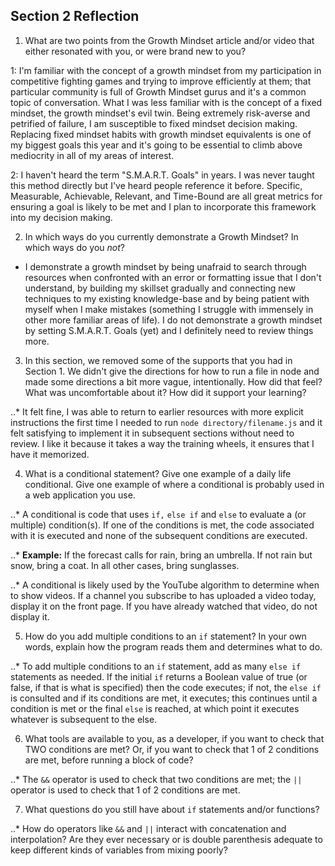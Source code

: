 ## Section 2 Reflection

1. What are two points from the Growth Mindset article and/or video that either resonated with you, or were brand new to you?

  1: I'm familiar with the concept of a growth mindset from my participation in competitive fighting games and trying to improve efficiently at them; that particular community is full of Growth Mindset gurus and it's a common topic of conversation. What I was less familiar with is the concept of a fixed mindset, the growth mindset's evil twin. Being extremely risk-averse and petrified of failure, I am susceptible to fixed mindset decision making. Replacing fixed mindset habits with growth mindset equivalents is one of my biggest goals this year and it's going to be essential to climb above mediocrity in all of my areas of interest.  

  2: I haven't heard the term "S.M.A.R.T. Goals" in years. I was never taught this method directly but I've heard people reference it before. Specific, Measurable, Achievable, Relevant, and Time-Bound are all great metrics for ensuring a goal is likely to be met and I plan to incorporate this framework into my decision making.

2. In which ways do you currently demonstrate a Growth Mindset? In which ways do you _not_?

  * I demonstrate a growth mindset by being unafraid to search through resources when confronted with an error or formatting issue that I don't understand, by building my skillset gradually and connecting new techniques to my existing knowledge-base and by being patient with myself when I make mistakes (something I struggle with immensely in other more familiar areas of life). I do not demonstrate a growth mindset by setting S.M.A.R.T. Goals (yet) and I definitely need to review things more.

3. In this section, we removed some of the supports that you had in Section 1. We didn't give the directions for how to run a file in node and made some directions a bit more vague, intentionally. How did that feel? What was uncomfortable about it? How did it support your learning?

..* It felt fine, I was able to return to earlier resources with more explicit instructions the first time I needed to run `node directory/filename.js` and it felt satisfying to implement it in subsequent sections without need to review. I like it because it takes a way the training wheels, it ensures that I have it memorized.  

4. What is a conditional statement? Give one example of a daily life conditional. Give one example of where a conditional is probably used in a web application you use.

..* A conditional is code that uses `if,` `else if` and `else` to evaluate a (or multiple) condition(s). If one of the conditions is met, the code associated with it is executed and none of the subsequent conditions are executed.   

..* **Example:** If the forecast calls for rain, bring an umbrella. If not rain but snow, bring a coat. In all other cases, bring sunglasses.

..* A conditional is likely used by the YouTube algorithm to determine when to show videos. If a channel you subscribe to has uploaded a video today, display it on the front page. If you have already watched that video, do not display it.     

5. How do you add multiple conditions to an `if` statement? In your own words, explain how the program reads them and determines what to do.

..* To add multiple conditions to an `if` statement, add as many `else if` statements as needed. If the initial `if` returns a Boolean value of true (or false, if that is what is specified) then the code executes; if not, the `else if` is consulted and if its conditions are met, it executes; this continues until a condition is met or the final `else` is reached, at which point it executes whatever is subsequent to the else.

6. What tools are available to you, as a developer, if you want to check that TWO conditions are met? Or, if you want to check that 1 of 2 conditions are met, before running a block of code?

..* The `&&` operator is used to check that two conditions are met; the `||` operator is used to check that 1 of 2 conditions are met.

7. What questions do you still have about `if` statements and/or functions?

..* How do operators like `&&` and `||` interact with concatenation and interpolation? Are they ever necessary or is double parenthesis adequate to keep different kinds of variables from mixing poorly?
